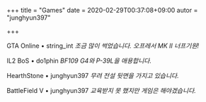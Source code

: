 +++
title = "Games"
date = 2020-02-29T00:37:08+09:00
autor = "junghyun397"

+++

GTA Online • string_int *조금 많이 썩었습니다. 오프레서 MK II 너프기원!*

IL2 BoS • do1phin *BF109 G4와 P-39L을 애용합니다.*

HearthStone • junghyun397 *무려 전설 뒷면을 가지고 있습니다.*

BattleField V • junghyun397 *교육받지 못 했지만 게임은 해야겠습니다.*